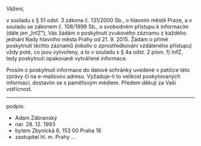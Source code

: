 ﻿---
prijemce: 
  role:     Povinný subjekt
  nazev:    Hlavní město Praha
  ulice:    Mariánské náměstí 2/2
  PSC:      11001
  mesto:    Praha 1
  DS:       48ia97h
styl:       pirati-klub
vase:
  znacka:
  den:
nase:
  znacka:   ZK Pha 142/2015
  misto:    Praha
vec:        Žádost zastupitele hl. m. Prahy o informace
vyrizuje:   
  jmeno:    Adam Zábranský
  telefon:  +420 721 006 868
  ds:       xwfwgha
  mail:     adam.zabransky@praha.eu
---

Vážení,

v souladu s § 51 odst. 3 zákona č. 131/2000 Sb., o hlavním městě Praze, a v souladu se zákonem č. 106/1999 Sb., o svobodném přístupu k informacím (dále jen „InfZ“), Vás žádám o poskytnutí zvukového záznamu z každého jednání Rady hlavního města Prahy od 21. 9. 2015. Žádám o přímé poskytnutí těchto záznamů (nikoliv o zprostředkování vzdáleného přístupu) vždy poté, co jsou vytvořeny, a to v souladu s § 4a odst. 2 písm. f) InfZ, tedy poskytnutí opakovaně vytvářené informace. 

Prosím o poskytnutí informace do datové schránky uvedené v patičce této zprávy či na e-mailovou adresu. Vyžaduje-li to velikost poskytovaných informací, dostavím se s paměťovým médiem. Předem děkuji za Vaši vstřícnost.

---
podpis: 
  - Adam Zábranský
  - nar. 28. 12. 1993
  - bytem Zbynická 6, 153 00 Praha 16
  - zastupitel hl. m. Prahy
...
